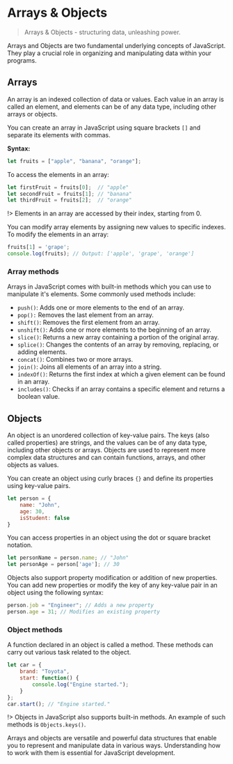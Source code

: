 # Arrays & Objects

> Arrays & Objects - structuring data, unleashing power.

Arrays and Objects are two fundamental underlying concepts of JavaScript. They play a crucial role in organizing and manipulating data within your programs.

## Arrays

An array is an indexed collection of data or values. Each value in an array is called an element, and elements can be of any data type, including other arrays or objects.

You can create an array in JavaScript using square brackets `[]` and separate its elements with commas.

**Syntax:**

```JavaScript
let fruits = ["apple", "banana", "orange"];
```

To access the elements in an array:

```JavaScript
let firstFruit = fruits[0];  // "apple"
let secondFruit = fruits[1]; // "banana"
let thirdFruit = fruits[2];  // "orange"
```

!> Elements in an array are accessed by their index, starting from 0.

You can modify array elements by assigning new values to specific indexes. To modify the elements in an array:

```JavaScript
fruits[1] = 'grape';
console.log(fruits); // Output: ['apple', 'grape', 'orange']
```

### Array methods

Arrays in JavaScript comes with built-in methods which you can use to manipulate it's elements. Some commonly used methods include:

- `push()`: Adds one or more elements to the end of an array.
- `pop():` Removes the last element from an array.
- `shift()`: Removes the first element from an array.
- `unshift()`: Adds one or more elements to the beginning of an array.
- `slice()`: Returns a new array containing a portion of the original array.
- `splice()`: Changes the contents of an array by removing, replacing, or adding elements.
- `concat()`: Combines two or more arrays.
- `join()`: Joins all elements of an array into a string.
- `indexOf()`: Returns the first index at which a given element can be found in an array.
- `includes()`: Checks if an array contains a specific element and returns a boolean value.

## Objects

An object is an unordered collection of key-value pairs. The keys (also called properties) are strings, and the values can be of any data type, including other objects or arrays. Objects are used to represent more complex data structures and can contain functions, arrays, and other objects as values.

You can create an object using curly braces `{}` and define its properties using key-value pairs.

```JavaScript
let person = {
    name: "John",
    age: 30,
    isStudent: false
}
```

You can access properties in an object using the dot or square bracket notation.

```JavaScript
let personName = person.name; // "John"
let personAge = person['age']; // 30
```

Objects also support property modification or addition of new properties. You can add new properties or modify the key of any key-value pair in an object using the following syntax:

```JavaScript
person.job = "Engineer"; // Adds a new property
person.age = 31; // Modifies an existing property
```

### Object methods

A function declared in an object is called a method. These methods can carry out various task related to the object.

```JavaScript
let car = {
    brand: "Toyota",
    start: function() {
        console.log("Engine started.");
    }
};
car.start(); // "Engine started."
```

!> Objects in JavaScript also supports built-in methods. An example of such methods is `Objects.keys()`.

Arrays and objects are versatile and powerful data structures that enable you to represent and manipulate data in various ways. Understanding how to work with them is essential for JavaScript development.
